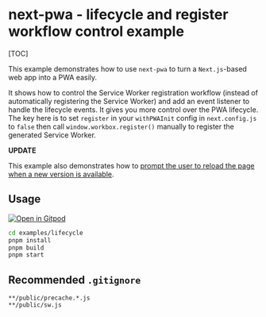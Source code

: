 # next-pwa - lifecycle and register workflow control example

[TOC]

This example demonstrates how to use `next-pwa` to turn a `Next.js`-based web app into a PWA easily.

It shows how to control the Service Worker registration workflow (instead of automatically registering the Service Worker) and add an event listener to handle the lifecycle events. It gives you more control over the PWA lifecycle. The key here is to set `register` in your `withPWAInit` config in `next.config.js` to `false` then call `window.workbox.register()` manually to register the generated Service Worker.

**UPDATE**

This example also demonstrates how to [prompt the user to reload the page when a new version is available](https://developers.google.com/web/tools/workbox/guides/advanced-recipes#offer_a_page_reload_for_users).

## Usage

[![Open in Gitpod](https://img.shields.io/badge/Open%20In-Gitpod.io-%231966D2?style=for-the-badge&logo=gitpod)](https://gitpod.io/#https://github.com/DuCanhGH/next-pwa/)

```bash
cd examples/lifecycle
pnpm install
pnpm build
pnpm start
```

## Recommended `.gitignore`

```
**/public/precache.*.js
**/public/sw.js
```
